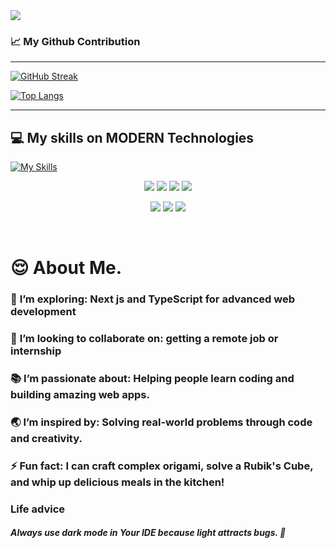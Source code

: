 <a href="https://www.linkedin.com/in/ar-arif-903363210/">
<img src="https://i.ibb.co.com/mCKfcQB/github.jpg" />
</a>

### :chart_with_upwards_trend: My Github Contribution

<hr />

<a href="https://github.com/Arif-Islam21"><img src="https://github-readme-streak-stats.herokuapp.com?user=Arif-Islam21&theme=blue-green&hide_border=true&card_width=800&card_height=200" alt="GitHub Streak" /></a>

<!-- ![Arif's GitHub stats](https://github-readme-stats.vercel.app/api?username=Arif-Islam21&show_icons=true&theme=tokyonight) -->

<a align='center' href="#">![Top Langs](https://github-readme-stats.vercel.app/api/top-langs/?username=Arif-Islam21&layout=compact&theme=blueberry&count_private=true&hide_border=true)</a>

<hr />

## :computer: My skills on MODERN Technologies

[![My Skills](https://skillicons.dev/icons?i=js,html,css,wasm)](https://skillicons.dev)

<p align="center">
<img src="https://github.com/mir-hussain/mir-hussain/blob/main/images/icons/react.png"/>
<img src="https://github.com/mir-hussain/mir-hussain/blob/main/images/icons/tailwind.png"/>
<img src="https://github.com/mir-hussain/mir-hussain/blob/main/images/icons/Bootsrap.png"/>
<img src="https://github.com/mir-hussain/mir-hussain/blob/main/images/icons/firebase.png"/>
</p>
<p align="center">
<img src="https://github.com/mir-hussain/mir-hussain/blob/main/images/icons/node.png"/>
<img src="https://github.com/mir-hussain/mir-hussain/blob/main/images/icons/express.png"/>
<img src="https://github.com/mir-hussain/mir-hussain/blob/main/images/icons/mongo.png"/>
</p><br/>

# :relieved: About Me.

### :seedling: **I’m exploring:** Next js and TypeScript for advanced web development <br />

### :wave: **I’m looking to collaborate on:** getting a remote job or internship <br />

### :books: **I’m passionate about:** Helping people learn coding and building amazing web apps. <br />

### :earth_asia: **I’m inspired by:** Solving real-world problems through code and creativity. <br />

### :zap: **Fun fact:** I can craft complex origami, solve a Rubik's Cube, and whip up delicious meals in the kitchen! <br />

### Life advice

##### Always use dark mode in Your IDE because _light attracts bugs. 🐞_
